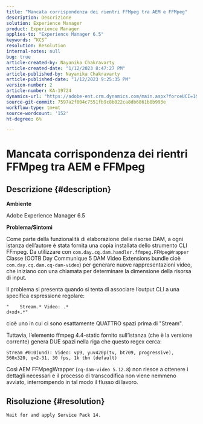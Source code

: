 ```yaml
---
title: "Mancata corrispondenza dei rientri FFMpeg tra AEM e FFMpeg"
description: Descrizione
solution: Experience Manager
product: Experience Manager
applies-to: "Experience Manager 6.5"
keywords: “KCS”
resolution: Resolution
internal-notes: null
bug: true
article-created-by: Nayanika Chakravarty
article-created-date: "1/12/2023 8:47:27 PM"
article-published-by: Nayanika Chakravarty
article-published-date: "1/12/2023 9:25:35 PM"
version-number: 2
article-number: KA-19724
dynamics-url: "https://adobe-ent.crm.dynamics.com/main.aspx?forceUCI=1&pagetype=entityrecord&etn=knowledgearticle&id=482fc751-ba92-ed11-aad1-6045bd006c82"
source-git-commit: 7597a2f004c7551fb9c8b022ca8db6861b8b993e
workflow-type: tm+mt
source-wordcount: '152'
ht-degree: 6%

---
```


# Mancata corrispondenza dei rientri FFMpeg tra AEM e FFMpeg

## Descrizione {#description}


<b>Ambiente</b>

Adobe Experience Manager 6.5

<b>Problema/Sintomi</b>

Come parte della funzionalità di elaborazione delle risorse DAM, a ogni istanza dell’autore è stata fornita una copia installata dello strumento CLI FFmpeg. Da utilizzare con `com.day.cq.dam.handler.ffmpeg.FFMpegWrapper` Classe (OOTB Day Communique 5 DAM Video Extensions bundle cioè `com.day.cq.dam.cq-dam-video`) per generare nuove rappresentazioni video, che iniziano con una chiamata per determinare la dimensione della risorsa di input.

Il problema si presenta quando si tenta di associare l’output CLI a una specifica espressione regolare:


```
"    Stream.* Video: .*
d+xd+.*"
```


cioè uno in cui ci sono esattamente QUATTRO spazi prima di &quot;Stream&quot;.

Tuttavia, l’elemento ffmpeg 4.4-static fornito sull’istanza (che è la versione corrente) genera DUE spazi nella riga che questo regex cerca:


```
Stream #0:0(und): Video: vp9, yuv420p(tv, bt709, progressive), 560x320, q=2-31, 30 fps, 1k tbn (default)
```


Così AEM FFMpegWrapper (`cq-dam-video 5.12.8`) non riesce a ottenere i dettagli necessari e il processo di transcodifica non viene nemmeno avviato, interrompendo in tal modo il flusso di lavoro.


## Risoluzione {#resolution}


`Wait for and apply Service Pack 14.`
